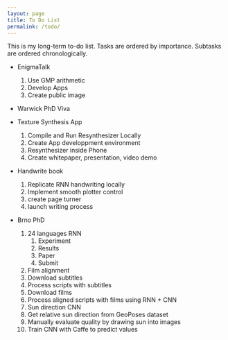 ```yaml
---
layout: page
title: To Do List
permalink: /todo/
---
```


This is my long-term to-do list. Tasks are ordered by importance. Subtasks are ordered chronologically.

* EnigmaTalk
  1. Use GMP arithmetic
  2. Develop Apps
  3. Create public image


* Warwick PhD Viva


* Texture Synthesis App
  1. Compile and Run Resynthesizer Locally
  2. Create App developpment environment
  3. Resynthesizer inside Phone
  4. Create whitepaper, presentation, video demo


* Handwrite book
  1. Replicate RNN handwriting locally
  2. Implement smooth plotter control
  3. create page turner
  4. launch writing process


* Brno PhD
  1. 24 languages RNN
      1. Experiment
      2. Results
      3. Paper
      4. Submit
  2. Film alignment
    1. Download subtitles
    2. Process scripts with subtitles
    3. Download films
    4. Process aligned scripts with films using RNN + CNN
  3. Sun direction CNN
    1. Get relative sun direction from GeoPoses dataset
    2. Manually evaluate quality by drawing sun into images
    3. Train CNN with Caffe to predict values
